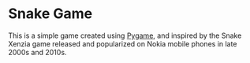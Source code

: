 # Snake Game

This is a simple game created using [Pygame](https://www.pygame.org/docs/), and inspired by the Snake Xenzia game released and popularized on Nokia mobile phones in late 2000s and 2010s.
